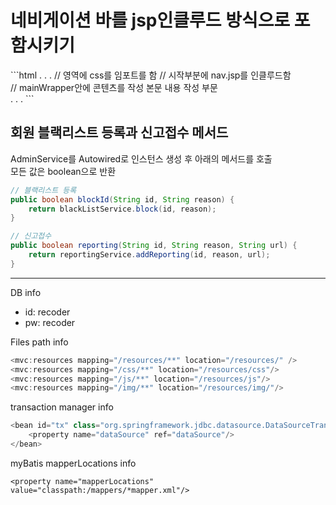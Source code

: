 
<h1> 네비게이션 바를 jsp인클루드 방식으로 포함시키기 </h1>
```html  
<!DOCTYPE html>
<html>
<head>
.
.
.
<link rel="stylesheet" href="/css/nav.css"> // <head>영역에 css를 임포트를 함
</head>
<body>
<jsp:include page="/resources/jsp/nav.jsp"/> // <body> 시작부분에 nav.jsp를 인클루드함
<div id="mainWrapper"> 			    // mainWrapper안에 콘텐츠를 작성
본문 내용 작성 부문
</div>
.
.
.
```  
  
  
<h2>회원 블랙리스트 등록과 신고접수 메서드</h2>

AdminService를 Autowired로 인스턴스 생성 후 아래의 메서드를 호출  
모든 값은 boolean으로 반환

```java
// 블랙리스트 등록 
public boolean blockId(String id, String reason) {
	return blackListService.block(id, reason);
}

// 신고접수
public boolean reporting(String id, String reason, String url) {
	return reportingService.addReporting(id, reason, url);
}
```
<hr>

DB info
- id: recoder
- pw: recoder

Files path info
```java
<mvc:resources mapping="/resources/**" location="/resources/" />
<mvc:resources mapping="/css/**" location="/resources/css"/>
<mvc:resources mapping="/js/**" location="/resources/js"/>
<mvc:resources mapping="/img/**" location="/resources/img/"/>
```

transaction manager info
```java
<bean id="tx" class="org.springframework.jdbc.datasource.DataSourceTransactionManager">
	<property name="dataSource" ref="dataSource"/>
</bean>		
```

myBatis mapperLocations info
```
<property name="mapperLocations" value="classpath:/mappers/*mapper.xml"/>
```

